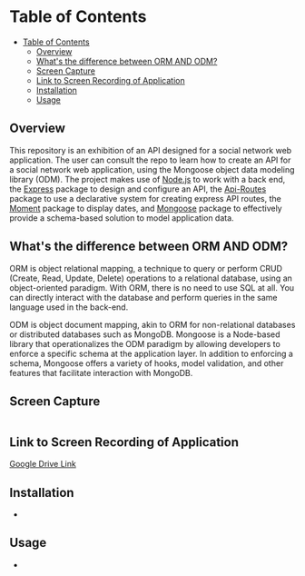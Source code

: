 # Table of Contents

- [Table of Contents](#table-of-contents)
  - [Overview](#overview)
  - [What's the difference between ORM AND ODM?](#whats-the-difference-between-orm-and-odm)
  - [Screen Capture](#screen-capture)
  - [Link to Screen Recording of Application](#link-to-screen-recording-of-application)
  - [Installation](#installation)
  - [Usage](#usage)
  
## Overview
 This repository is an exhibition of an API designed for a social network web application. The user can consult the repo to learn how to create an API for a social network web application, using the Mongoose object data modeling library (ODM). The project makes use of <a href="https://nodejs.org/en/" target="_blank">Node.js</a> to work with a back end, the <a href="https://www.npmjs.com/package/express" target="_blank">Express</a>  package to design and configure an API, the <a href="https://github.com/yanatan16/node-api-routes" target="_blank">Api-Routes</a>  package to use a declarative system for creating express API routes, the <a href="https://momentjs.com/" target="_blank">Moment</a> package to display dates, and <a href="https://mongoosejs.com/" target="_blank">Mongoose</a> package to effectively provide a schema-based solution to model application data. 


## What's the difference between ORM AND ODM?
 ORM is object relational mapping, a technique to query or perform CRUD (Create, Read, Update, Delete) operations to a relational database, using an object-oriented paradigm. With ORM, there is no need to use SQL at all. You can directly interact with the database and perform queries in the same language used in the back-end. 

 ODM is object document mapping, akin to ORM for non-relational databases or distributed databases such as MongoDB. Mongoose is a  Node-based library that operationalizes the ODM paradigm by allowing developers to enforce a specific schema at the application layer. In addition to enforcing a schema, Mongoose offers a variety of hooks, model validation, and other features that facilitate interaction with MongoDB. 

## Screen Capture
![]()

## Link to Screen Recording of Application
[Google Drive Link]()

## Installation

  - 
## Usage

  - 